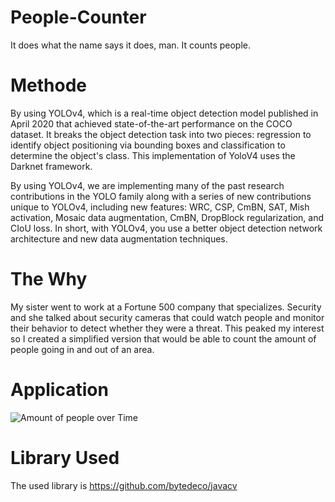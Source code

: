 # People-Counter
It does what the name says it does, man. It counts people.

# Methode
By using YOLOv4, which is a real-time object detection model published in April 2020 that achieved state-of-the-art performance on the COCO dataset. It breaks the object detection task into two pieces: regression to identify object positioning via bounding boxes and classification to determine the object's class. This implementation of YoloV4 uses the Darknet framework.

By using YOLOv4, we are implementing many of the past research contributions in the YOLO family along with a series of new contributions unique to YOLOv4, including new features: WRC, CSP, CmBN, SAT, Mish activation, Mosaic data augmentation, CmBN, DropBlock regularization, and CIoU loss. In short, with YOLOv4, you use a better object detection network architecture and new data augmentation techniques.

# The Why

My sister went to work at a Fortune 500 company that specializes. Security and she talked about security cameras that could watch people and monitor their behavior to detect whether they were a threat. This peaked my interest so I created a simplified version that would be able to count the amount of people going in and out of an area.

# Application
![Amount of people over Time](https://github.com/OGPigeon/People-Counter/assets/53824654/f526d4ee-01f7-441f-b0c1-693126f191b1)

# Library Used
The used library is https://github.com/bytedeco/javacv
